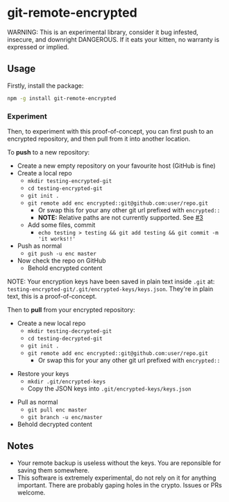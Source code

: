 # git-remote-encrypted

WARNING: This is an experimental library, consider it bug infested, insecure,
and downright DANGEROUS. If it eats your kitten, no warranty is expressed or
implied.

## Usage

Firstly, install the package:

```sh
npm -g install git-remote-encrypted
```

### Experiment

Then, to experiment with this proof-of-concept, you can first push to an
encrypted repository, and then pull from it into another location.

To **push** to a new repository:

- Create a new empty repository on your favourite host (GitHub is fine)
- Create a local repo
  - `mkdir testing-encrypted-git`
  - `cd testing-encrypted-git`
  - `git init .`
  - `git remote add enc encrypted::git@github.com:user/repo.git`
    - Or swap this for your any other git url prefixed with `encrypted::`
    - **NOTE:** Relative paths are not currently supported. See [#3](https://github.com/GenerousLabs/git-remote-encrypted/issues/3)
  - Add some files, commit
    - `echo testing > testing && git add testing && git commit -m 'it works!!'`
- Push as normal
  - `git push -u enc master`
- Now check the repo on GitHub
  - Behold encrypted content

NOTE: Your encryption keys have been saved in plain text inside `.git` at:
`testing-encrypted-git/.git/encrypted-keys/keys.json`. They're in plain text,
this is a proof-of-concept.

Then to **pull** from your encrypted repository:

- Create a new local repo
  - `mkdir testing-decrypted-git`
  - `cd testing-decrypted-git`
  - `git init .`
  - `git remote add enc encrypted::git@github.com:user/repo.git`
    - Or swap this for your any other git url prefixed with `encrypted::`

* Restore your keys
  - `mkdir .git/encrypted-keys`
  - Copy the JSON keys into `.git/encrypted-keys/keys.json`

- Pull as normal
  - `git pull enc master`
  - `git branch -u enc/master`
- Behold decrypted content

## Notes

- Your remote backup is useless without the keys. You are reponsible for
  saving them somewhere.
- This software is extremely experimental, do not rely on it for anything
  important. There are probably gaping holes in the crypto. Issues or PRs
  welcome.
